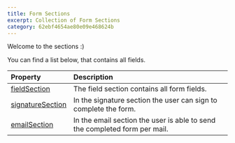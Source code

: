 ```yaml
---
title: Form Sections
excerpt: Collection of Form Sections
category: 62ebf4654ae80e09e468624b
---
```


Welcome to the sections :)

You can find a list below, that contains all fields.

| Property                                                 | Description                                                                                                  |
| :--------------------------------------------------------| :----------------------------------------------------------------------------------------------------------- |
| [fieldSection](./01-fields-section)                  | The field section contains all form fields. |
| [signatureSection](./02-signature-section)         | In the signature section the user can sign to complete the form.  |
| [emailSection](./03-email-section)                 | In the email section the user is able to send the completed form per mail. |
